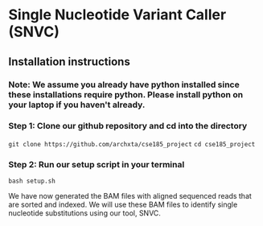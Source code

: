 # Single Nucleotide Variant Caller (SNVC) 

## Installation instructions
### Note: We assume you already have python installed since these installations require python. Please install python on your laptop if you haven't already. 

### Step 1: Clone our github repository and cd into the directory
``` git clone https://github.com/archxta/cse185_project ```
``` cd cse185_project ```

### Step 2: Run our setup script in your terminal
```bash setup.sh```

We have now generated the BAM files with aligned sequenced reads that are sorted and indexed. We will use these BAM files to identify single nucleotide substitutions using our tool, SNVC.  


 
















